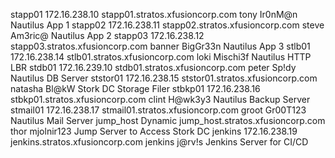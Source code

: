 stapp01      172.16.238.10    stapp01.stratos.xfusioncorp.com      tony       Ir0nM@n       Nautilus App 1
stapp02      172.16.238.11    stapp02.stratos.xfusioncorp.com      steve      Am3ric@       Nautilus App 2
stapp03      172.16.238.12    stapp03.stratos.xfusioncorp.com      banner     BigGr33n      Nautilus App 3
stlb01       172.16.238.14    stlb01.stratos.xfusioncorp.com       loki       Mischi3f      Nautilus HTTP LBR
stdb01       172.16.239.10    stdb01.stratos.xfusioncorp.com       peter      Sp!dy         Nautilus DB Server
ststor01     172.16.238.15    ststor01.stratos.xfusioncorp.com     natasha    Bl@kW         Stork DC Storage Filer
stbkp01      172.16.238.16    stbkp01.stratos.xfusioncorp.com      clint      H@wk3y3       Nautilus Backup Server
stmail01     172.16.238.17    stmail01.stratos.xfusioncorp.com     groot      Gr00T123      Nautilus Mail Server
jump_host    Dynamic          jump_host.stratos.xfusioncorp.com    thor       mjolnir123    Jump Server to Access Stork DC
jenkins      172.16.238.19    jenkins.stratos.xfusioncorp.com      jenkins    j@rv!s        Jenkins Server for CI/CD